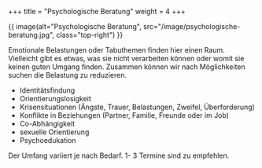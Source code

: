 +++
title = "Psychologische Beratung"
weight = 4
+++

{{ image(alt="Psychologische Beratung", src="/image/psychologische-beratung.jpg", class="top-right") }}

Emotionale Belastungen oder Tabuthemen finden hier einen Raum. Vielleicht gibt es etwas, was sie nicht verarbeiten können oder womit sie keinen guten Umgang finden. Zusammen können wir nach Möglichkeiten suchen die Belastung zu reduzieren.​

* Identitätsfindung
* Orientierungslosigkeit
* Krisensituationen (Ängste, Trauer, Belastungen, Zweifel, Überforderung)
* Konflikte in Beziehungen (Partner, Familie, Freunde oder im Job)
* Co-Abhängigkeit
* sexuelle Orientierung
* Psychoedukation

Der Umfang variiert je nach Bedarf. 1- 3 Termine sind zu empfehlen.

